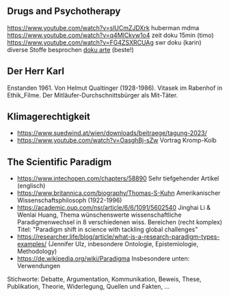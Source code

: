 ## Drugs and Psychotherapy

<https://www.youtube.com/watch?v=slUCmZJDXrk> huberman mdma
<https://www.youtube.com/watch?v=q4MlCkyw1o4> zeit doku 15min (timo)
<https://www.youtube.com/watch?v=FG4ZSXRCUAg> swr doku (karin) diverse Stoffe
besprochen [doku arte](https://youtu.be/hqkIJPS8jbI) (beste!)

## Der Herr Karl

Enstanden 1961. Von Helmut Qualtinger (1928-1986). Vitasek im Rabenhof in
Ethik_Filme. Der Mitläufer-Durchschnittsbürger als Mit-Täter.

## Klimagerechtigkeit

-   <https://www.suedwind.at/wien/downloads/beitraege/tagung-2023/>
-   <https://www.youtube.com/watch?v=OasghBj-sZw> Vortrag Kromp-Kolb

## The Scientific Paradigm

-   <https://www.intechopen.com/chapters/58890> Sehr tiefgehender Artikel
    (englisch)
-   <https://www.britannica.com/biography/Thomas-S-Kuhn> Amerikanischer
    Wissenschaftsphilosoph (1922-1996)
-   <https://academic.oup.com/nsr/article/6/6/1091/5602540> Jinghai Li & Wenlai
    Huang, Thema wünschenswerte wissenschaftliche Paradigmenwechsel in 8
    verschiedenen wiss. Bereichen (recht komplex) Titel: "Paradigm shift in
    science with tackling global challenges"
-   <https://researcher.life/blog/article/what-is-a-research-paradigm-types-examples/>
    (Jennifer Ulz, inbesondere Ontologie, Epistemiologie, Methodology)
-   <https://de.wikipedia.org/wiki/Paradigma> Insbesondere unten: Verwendungen

Stichworte: Debatte, Argumentation, Kommunikation, Beweis, These, Publikation,
Theorie, Widerlegung, Quellen und Fakten, ...
